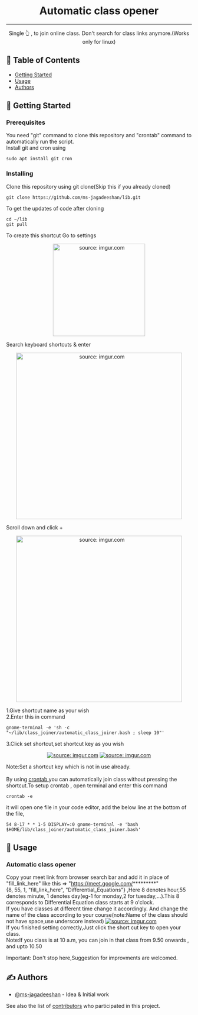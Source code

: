 <h1 align="center">Automatic class opener</h1>


---

<p align="center"> Single 👆 , to join online class. Don't search for class links anymore.(Works only for linux)
    <br> 
</p>

## 📝 Table of Contents
- [Getting Started](#getting_started)
- [Usage](#usage)
- [Authors](#authors)
## 🏁 Getting Started <a name = "getting_started"></a>
### Prerequisites

You need "git" command to clone this repository and "crontab" command to automatically run the script.<br>
Install git and cron using
```
sudo apt install git cron
```

### Installing

Clone this repository using git clone(Skip this if you already cloned)


```
git clone https://github.com/ms-jagadeeshan/lib.git
```
To get the updates of code after cloning
```
cd ~/lib
git pull
```

To create this shortcut
Go to settings
<p align="center">
<a href="https://imgur.com/V2CRvs4"><img width=250 src="https://i.imgur.com/V2CRvs4.png" title="source: imgur.com" /></a>
</p>
Search keyboard shortcuts & enter
<p align="center">
<a href="https://imgur.com/VjNmtyy"><img width=450px src="https://i.imgur.com/VjNmtyy.png" title="source: imgur.com" /></a>
</p>
Scroll down and click + 
<p align="center">
<a href="https://imgur.com/8rbchgL"><img width=450px src="https://i.imgur.com/8rbchgL.png" title="source: imgur.com" /></a>
</p>
1.Give shortcut name as your wish
<br>2.Enter this in command

```
gnome-terminal -e 'sh -c "~/lib/class_joiner/automatic_class_joiner.bash ; sleep 10"'
```
3.Click set shortcut,set shortcut key as you wish
<br>
<p align="center">
<a href="https://imgur.com/AgaPCG4"><img src="https://i.imgur.com/AgaPCG4.png" title="source: imgur.com" /></a>
<a href="https://imgur.com/cK8lvm8"><img src="https://i.imgur.com/cK8lvm8.png" title="source: imgur.com" /></a>
</p>
Note:Set a shortcut key which is not in use already.
<br><br>
By using <a href="https://www.geeksforgeeks.org/crontab-in-linux-with-examples/">
crontab </a>you can automatically join class without pressing the shortcut.To setup crontab , open terminal and enter this command<br>

```
crontab -e
```
it will open one file in your code editor, add the below line at the bottom of the file,

```
54 8-17 * * 1-5 DISPLAY=:0 gnome-terminal -e 'bash $HOME/lib/class_joiner/automatic_class_joiner.bash'
```
## 🎈 Usage <a name="usage"></a>

### Automatic class opener
Copy your meet link from browser search bar and add it in place of "fill_link_here" like this => "https://meet.google.com/*********"
<br>
{8, 55, 1, "fill_link_here", "Differential_Equations"} ,Here 8 denotes hour,55 denotes minute, 1 denotes day(eg-1 for monday,2 for tuesday,...).This 8 corresponds to Differential Equation class starts at 9 o'clock.<br>
If you have classes at different time change it accordingly. And change the name of the class according to your course(note:Name of the class should not have space,use underscore instead)
<a href="https://imgur.com/QksMXxg"><img src="https://i.imgur.com/QksMXxg.png" title="source: imgur.com" /></a>
<br>
If you finished setting correctly,Just click the short cut key to open your class.
<br>
Note:If you class is at 10 a.m, you can join in that class from 9.50 onwards , and upto 10.50

Important: Don't stop here,Suggestion for improvments are welcomed.


## ✍️ Authors <a name = "authors"></a>

- [@ms-jagadeeshan](https://github.com/ms-jagadeeshan) - Idea & Initial work

See also the list of [contributors](https://github.com/kylelobo/ms-jagadeeshan/contributors) who participated in this project.
